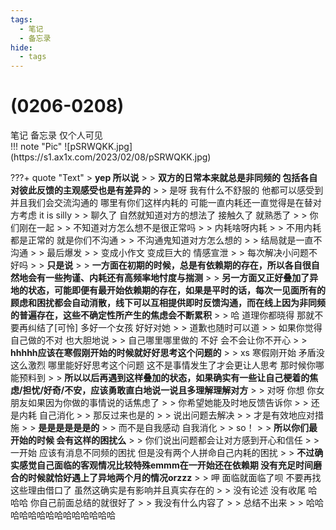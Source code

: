 ```yaml
---
tags:
  - 笔记
  - 备忘录
hide:
  - tags
---
```

# (0206-0208)

<div class="badges">
<span class="badge badge1">笔记</span>
<span class="badge badge2">备忘录</span>
<span class="badge badge3">仅个人可见</span>
</div>
!!! note "Pic"
    ![pSRWQKK.jpg](https://s1.ax1x.com/2023/02/08/pSRWQKK.jpg)

???+ quote "Text"
    > **yep 所以说**
    >
    > **双方的日常本来就总是非同频的 包括各自对彼此反馈的主观感受也是有差异的**
    >
    > 是呀 我有什么不舒服的 他都可以感受到  并且我们会交流沟通的 哪里有你们这样内耗的 可能一直内耗还一直觉得是在替对方考虑 it is silly
    >
    > 聊久了 自然就知道对方的想法了 接触久了 就熟悉了
    >
    > 你们刚在一起
    >
    > 不知道对方怎么想不是很正常吗
    >
    > 内耗啥呀内耗
    >
    > 不用内耗 都是正常的 就是你们不沟通
    >
    > 不沟通鬼知道对方怎么想的
    >
    > 结局就是一直不沟通
    >
    > 最后爆发
    >
    > 变成小作文 变成巨大的 情感宣泄
    >
    > 每次解决小问题不好吗
    >
    > **只是说**
    >
    > **一方面在初期的时候，总是有依赖期的存在，所以各自很自然地会有一些拘谨、内耗还有高频率地忖度与揣测**
    >
    > **另一方面又正好叠加了异地的状态，可能即便有最开始依赖期的存在，如果是平时的话，每次一见面所有的顾虑和困扰都会自动消散，线下可以互相提供即时反馈沟通，而在线上因为非同频的普遍存在，这些不确定性所产生的焦虑会不断累积**
    >
    > 哈 道理你都晓得 那就不要再纠结了[可怜] 多好一个女孩 好好对她
    >
    > 道歉也随时可以道
    >
    > 如果你觉得自己做的不对 也大胆地说
    >
    > 自己哪里哪里做的 不好 会不会让你不开心
    >
    > **hhhhh应该在寒假刚开始的时候就好好思考这个问题的**
    >
    > xs 寒假刚开始 矛盾没这么激烈 哪里能好好思考这个问题 这不是事情发生了才会更让人思考 那时候你哪能预料到
    >
    > **所以以后再遇到这样叠加的状态，如果确实有一些让自己梗着的焦虑/担忧/好奇/不安，应该勇敢直白地说一说且多理解理解对方**
    >
    > 对呀 你想 你女朋友如果因为你做的事情说的话焦虑了
    >
    > 你希望她能及时地反馈告诉你
    >
    > 还是内耗 自己消化
    >
    > 那反过来也是的
    >
    > 说出问题去解决
    >
    > 才是有效地应对措施
    >
    > **是是是是是是的**
    >
    > 而不是自我感动 自我消化
    >
    > so！
    >
    > **所以你们最开始的时候 会有这样的困扰么**
    >
    > 你们说出问题都会让对方感到开心和信任
    >
    > 一开始 应该有消息不同频的困扰 但是没有两个人拼命自己内耗的困扰
    >
    > **不过确实感觉自己面临的客观情况比较特殊emmm在一开始还在依赖期 没有充足时间磨合的时候就恰好遇上了异地两个月的情况orzzz**
    >
    > 呷 面临就面临了呗  不要再找这些理由借口了 虽然这确实是有影响并且真实存在的
    >
    > 没有论述 没有收尾 哈哈哈 你自己前面总结的就很好了
    >
    > 我没有什么内容了
    >
    > 总结不出来
    >
    > 哈哈哈哈哈哈哈哈哈哈哈哈哈哈
    